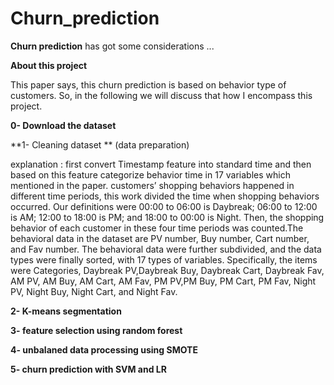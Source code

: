 # Churn_prediction

__Churn prediction__ has got some considerations ...

**About this project**

This paper says, this churn prediction is based on behavior type of customers. So, in the following we will discuss that how I encompass this project.

**0- Download the dataset**

**1- Cleaning dataset ** (data preparation) 

explanation : first convert Timestamp feature into standard time and then based on this feature categorize behavior time in 17 variables which mentioned in the paper.
 customers’ shopping behaviors happened in different time periods, this work divided the time when shopping behaviors occurred.
Our definitions were 00:00 to 06:00 is Daybreak; 06:00 to 12:00 is AM; 12:00 to 18:00 is PM; and 18:00 to 00:00 is Night. Then, the shopping behavior of each customer in these four
time periods was counted.The behavioral data in the dataset are PV number, Buy number, Cart number, and Fav number. The behavioral data were further subdivided, and the data types were finally sorted, with 17 types of variables. Specifically, the items were Categories, Daybreak PV,Daybreak Buy, Daybreak Cart, Daybreak Fav, AM PV, AM Buy, AM Cart, AM Fav, PM PV,PM Buy, PM Cart, PM Fav, Night PV, Night Buy, Night Cart, and Night Fav.



**2- K-means segmentation** 

**3- feature selection using random forest**

**4- unbalaned data processing using SMOTE**

**5- churn prediction with SVM and LR**

